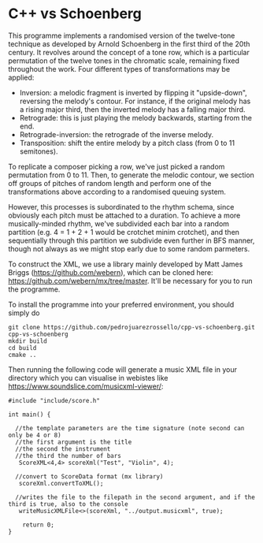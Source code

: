 # C++ vs Schoenberg
This programme implements a randomised version of the twelve-tone technique as developed by Arnold Schoenberg in the first third of the 20th century. It revolves around the concept of a tone row, which is a particular permutation of the twelve tones in the chromatic scale, remaining fixed throughout the work. Four different types of transformations may be applied:

* Inversion: a melodic fragment is inverted by flipping it "upside-down", reversing the melody's contour. For instance, if the original melody has a rising major third, then the inverted melody has a falling major third.
* Retrograde: this is just playing the melody backwards, starting from the end.
* Retrograde-inversion: the retrograde of the inverse melody.
* Transposition: shift the entire melody by a pitch class (from 0 to 11 semitones).

To replicate a composer picking a row, we've just picked a random permutation from 0 to 11. Then, to generate the melodic contour, we section off groups of pitches of random length and perform one of the transformations above according to a randomised queuing system. 

However, this processes is subordinated to the rhythm schema, since obviously each pitch must be attached to a duration. To achieve a more musically-minded rhythm, we've subdivided each bar into a random partition (e.g. 4 = 1 + 2 + 1 would be crotchet minim crotchet), and then sequentially through this partition we subdivide even further in  BFS manner, though not always as we might stop early due to some random parmeters.

To construct the XML, we use a library mainly developed by Matt James Briggs (https://github.com/webern), which can be cloned here: https://github.com/webern/mx/tree/master. It'll be necessary for you to run the programme. 

To install the programme into your preferred environment, you should simply do 
```
git clone https://github.com/pedrojuarezrossello/cpp-vs-schoenberg.git cpp-vs-schoenberg
mkdir build
cd build
cmake ..
```

Then running the following code will generate a music XML file in your directory which you can visualise in webistes like https://www.soundslice.com/musicxml-viewer/:

```
#include "include/score.h"

int main() {

  //the template parameters are the time signature (note second can only be 4 or 8)
  //the first argument is the title
  //the second the instrument
  //the third the number of bars
   ScoreXML<4,4> scoreXml("Test", "Violin", 4); 

  //convert to ScoreData format (mx library)
   scoreXml.convertToXML();

  //writes the file to the filepath in the second argument, and if the third is true, also to the console
   writeMusicXMLFile<>(scoreXml, "../output.musicxml", true);

	return 0;
}
```
